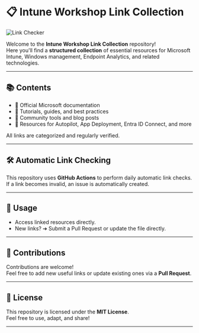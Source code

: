 # 📋 Intune Workshop Link Collection

![Link Checker](https://github.com/happelm/intuneworkshops/actions/workflows/link-checker.yml/badge.svg)

Welcome to the **Intune Workshop Link Collection** repository!  
Here you'll find a **structured collection** of essential resources for Microsoft Intune, Windows management, Endpoint Analytics, and related technologies.

---

## 📚 Contents

- 🎯 Official Microsoft documentation
- 🎯 Tutorials, guides, and best practices
- 🎯 Community tools and blog posts
- 🎯 Resources for Autopilot, App Deployment, Entra ID Connect, and more

All links are categorized and regularly verified.

---

## 🛠️ Automatic Link Checking

This repository uses **GitHub Actions** to perform daily automatic link checks.  
If a link becomes invalid, an issue is automatically created.

---

## 🔧 Usage

- Access linked resources directly.
- New links? ➔ Submit a Pull Request or update the file directly.

---

## 🤝 Contributions

Contributions are welcome!  
Feel free to add new useful links or update existing ones via a **Pull Request**.

---

## 📜 License

This repository is licensed under the **MIT License**.  
Feel free to use, adapt, and share!

---
